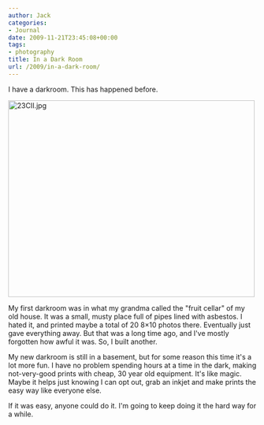 ```yaml
---
author: Jack
categories:
- Journal
date: 2009-11-21T23:45:08+00:00
tags:
- photography
title: In a Dark Room
url: /2009/in-a-dark-room/
---
```


I have a darkroom. This has happened before.

<img src="https://www.baty.net/files/23CII.jpg" alt="23CII.jpg" border="0" width="500" height="399" />

My first darkroom was in what my grandma called the "fruit cellar" of my old house. It was a small, musty place full of pipes lined with asbestos. I hated it, and printed maybe a total of 20 8&#215;10 photos there. Eventually just gave everything away. But that was a long time ago, and I've mostly forgotten how awful it was. So, I built another.

My new darkroom is still in a basement, but for some reason this time it's a lot more fun. I have no problem spending hours at a time in the dark, making not-very-good prints with cheap, 30 year old equipment. It's like magic. Maybe it helps just knowing I can opt out, grab an inkjet and make prints the easy way like everyone else.

If it was easy, anyone could do it. I'm going to keep doing it the hard way for a while.
